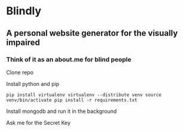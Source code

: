 # Blindly

## A personal website generator for the visually impaired

### Think of it as an about.me for blind people

Clone repo

Install python and pip

``
pip install virtualenv
virtualenv --distribute venv
source venv/bin/activate
pip install -r requirements.txt
``

Install mongodb and run it in the background

Ask me for the Secret Key
